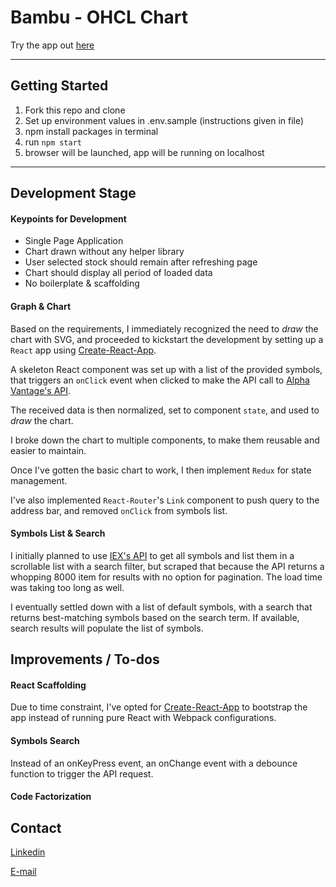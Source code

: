 **Bambu** - OHCL Chart
=====

Try the app out [here](https://ohclchart-shueze.surge.sh)

---

Getting Started
------
1. Fork this repo and clone
2. Set up environment values in .env.sample (instructions given in file)
3. npm install packages in terminal
4. run ```npm start```
5. browser will be launched, app will be running on localhost

---

Development Stage
------

#### Keypoints for Development
* Single Page Application
* Chart drawn without any helper library
* User selected stock should remain after refreshing page
* Chart should display all period of loaded data
* No boilerplate & scaffolding

#### Graph & Chart
Based on the requirements, I immediately recognized the need to *draw* the chart with SVG, and proceeded to kickstart the development by setting up a `React` app using [Create-React-App](https://github.com/facebook/create-react-app).

A skeleton React component was set up with a list of the provided symbols, that triggers an `onClick` event when clicked to make the API call to [Alpha Vantage's API](https://www.alphavantage.co/).

The received data is then normalized, set to component `state`, and used to *draw* the chart.

I broke down the chart to multiple components, to make them reusable and easier to maintain.

Once I've gotten the basic chart to work, I then implement `Redux` for state management.

I've also implemented `React-Router`'s `Link` component to push query to the address bar, and removed `onClick` from symbols list.

#### Symbols List & Search
I initially planned to use [IEX's API](https://api.iextrading.com/1.0/ref-data/symbols) to get all symbols and list them in a scrollable list with a search filter, but scraped that because the API returns a whopping 8000 item for results with no option for pagination. The load time was taking too long as well.

I eventually settled down with a list of default symbols, with a search that returns best-matching symbols based on the search term. If available, search results will populate the list of symbols.

Improvements / To-dos
------

#### React Scaffolding
Due to time constraint, I've opted for [Create-React-App](https://github.com/facebook/create-react-app) to bootstrap the app instead of running pure React with Webpack configurations.

#### Symbols Search
Instead of an onKeyPress event, an onChange event with a debounce function to trigger the API request. 

#### Code Factorization

Contact
------
[Linkedin](https://www.linkedin.com/in/shueze/)

[E-mail](mailto:shueze@gmail.com)
